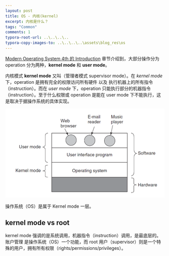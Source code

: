 ```yaml
---
layout: post
title: OS - 内核(kernel)
excerpt: 内核是什么？
tags: "Common"
comments: 1
typora-root-url: ..\..\..\..
typora-copy-images-to: ..\..\..\..\assets\blog_res\os
---
```


<u>Modern Operating System 4th 的 Introduction</u> 章节介绍到，大部分操作分为 operation 分为两种，**kernel mode** 和 **user mode**。

内核模式 **kernel mode** 又叫（管理者模式 supervisor mode）。在 *kernel mode* 下，operation 是拥有完全的权限访问所有硬件 以及 执行机器上的所有指令（instruction）。而在 *user mode* 下，operation 只能执行部分的机器指令（instruction）。至于什么权限或 operation 是能在 user mode 下不能执行，这是取决于据操作系统的具体实现。

![image-20210704104926012](/assets/blog_res/os/image-20210704104926012.png)

操作系统（OS）是属于 Kernel mode 一层。

## kernel mode vs root

kernel mode 强调的是系统调用，机器指令（instruction）调用，是最底层的。账户管理 是操作系统（OS）一个功能，而 root 用户（supervisor）则是一个特殊的用户，拥有所有权限（rights/permissions/privileges）。





